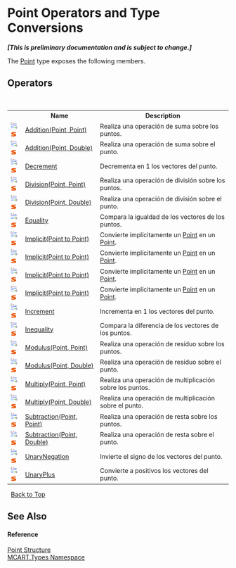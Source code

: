 # Point Operators and Type Conversions
 _**\[This is preliminary documentation and is subject to change.\]**_

The <a href="96c52a46-15c7-62ef-5b7a-5371b8695e0d">Point</a> type exposes the following members.


## Operators
&nbsp;<table><tr><th></th><th>Name</th><th>Description</th></tr><tr><td>![Public operator](media/puboperator.gif "Public operator")![Static member](media/static.gif "Static member")</td><td><a href="0ebef563-e7d1-5a01-68ba-df01b96a7f4f">Addition(Point, Point)</a></td><td>
Realiza una operación de suma sobre los puntos.</td></tr><tr><td>![Public operator](media/puboperator.gif "Public operator")![Static member](media/static.gif "Static member")</td><td><a href="1766b60a-ad32-0716-8b1e-df47fa87c56d">Addition(Point, Double)</a></td><td>
Realiza una operación de suma sobre el punto.</td></tr><tr><td>![Public operator](media/puboperator.gif "Public operator")![Static member](media/static.gif "Static member")</td><td><a href="55579ec3-6281-1d6a-8a21-14e8e2db4ee9">Decrement</a></td><td>
Decrementa en 1 los vectores del punto.</td></tr><tr><td>![Public operator](media/puboperator.gif "Public operator")![Static member](media/static.gif "Static member")</td><td><a href="f4ef32ef-e105-ea15-8c2c-2ea3a2767955">Division(Point, Point)</a></td><td>
Realiza una operación de división sobre los puntos.</td></tr><tr><td>![Public operator](media/puboperator.gif "Public operator")![Static member](media/static.gif "Static member")</td><td><a href="b4e38390-8dc0-4d2b-d324-57e9846f3848">Division(Point, Double)</a></td><td>
Realiza una operación de división sobre el punto.</td></tr><tr><td>![Public operator](media/puboperator.gif "Public operator")![Static member](media/static.gif "Static member")</td><td><a href="131d52b5-6db3-0bc4-a3d7-f2493a45ce60">Equality</a></td><td>
Compara la igualdad de los vectores de los puntos.</td></tr><tr><td>![Public operator](media/puboperator.gif "Public operator")![Static member](media/static.gif "Static member")</td><td><a href="a3edd71c-1c0e-23f1-0035-2394369ea126">Implicit(Point to Point)</a></td><td>
Convierte implícitamente un <a href="http://msdn2.microsoft.com/es-es/library/bk9hwzbw" target="_blank">Point</a> en un <a href="96c52a46-15c7-62ef-5b7a-5371b8695e0d">Point</a>.</td></tr><tr><td>![Public operator](media/puboperator.gif "Public operator")![Static member](media/static.gif "Static member")</td><td><a href="d597125f-824c-6c5b-73e9-f5f0928f55ce">Implicit(Point to Point)</a></td><td>
Convierte implícitamente un <a href="http://msdn2.microsoft.com/es-es/library/ms602977" target="_blank">Point</a> en un <a href="96c52a46-15c7-62ef-5b7a-5371b8695e0d">Point</a>.</td></tr><tr><td>![Public operator](media/puboperator.gif "Public operator")![Static member](media/static.gif "Static member")</td><td><a href="be50bc81-daba-dab0-0b0b-cbf89da005f7">Implicit(Point to Point)</a></td><td>
Convierte implícitamente un <a href="96c52a46-15c7-62ef-5b7a-5371b8695e0d">Point</a> en un <a href="http://msdn2.microsoft.com/es-es/library/ms602977" target="_blank">Point</a>.</td></tr><tr><td>![Public operator](media/puboperator.gif "Public operator")![Static member](media/static.gif "Static member")</td><td><a href="af439fb7-ad17-922e-2bf3-7a6c30fd0b91">Implicit(Point to Point)</a></td><td>
Convierte implícitamente un <a href="96c52a46-15c7-62ef-5b7a-5371b8695e0d">Point</a> en un <a href="http://msdn2.microsoft.com/es-es/library/bk9hwzbw" target="_blank">Point</a>.</td></tr><tr><td>![Public operator](media/puboperator.gif "Public operator")![Static member](media/static.gif "Static member")</td><td><a href="4ec8849b-6d68-3235-fb11-a70d30ab85d0">Increment</a></td><td>
Incrementa en 1 los vectores del punto.</td></tr><tr><td>![Public operator](media/puboperator.gif "Public operator")![Static member](media/static.gif "Static member")</td><td><a href="fe3d3447-8789-cecf-f496-b1847d72ae82">Inequality</a></td><td>
Compara la diferencia de los vectores de los puntos.</td></tr><tr><td>![Public operator](media/puboperator.gif "Public operator")![Static member](media/static.gif "Static member")</td><td><a href="5117f52a-c3ac-e135-eb9c-cc209a4e0dd3">Modulus(Point, Point)</a></td><td>
Realiza una operación de resíduo sobre los puntos.</td></tr><tr><td>![Public operator](media/puboperator.gif "Public operator")![Static member](media/static.gif "Static member")</td><td><a href="e8a1b15b-2c2a-50ae-0624-29a470b47594">Modulus(Point, Double)</a></td><td>
Realiza una operación de resíduo sobre el punto.</td></tr><tr><td>![Public operator](media/puboperator.gif "Public operator")![Static member](media/static.gif "Static member")</td><td><a href="5c088409-4de9-a882-1017-ead8808a59da">Multiply(Point, Point)</a></td><td>
Realiza una operación de multiplicación sobre los puntos.</td></tr><tr><td>![Public operator](media/puboperator.gif "Public operator")![Static member](media/static.gif "Static member")</td><td><a href="29190edf-cca1-8ab1-890c-0813f1a3d162">Multiply(Point, Double)</a></td><td>
Realiza una operación de multiplicación sobre el punto.</td></tr><tr><td>![Public operator](media/puboperator.gif "Public operator")![Static member](media/static.gif "Static member")</td><td><a href="2301531e-fcef-bbcc-1b92-a9cf72506c95">Subtraction(Point, Point)</a></td><td>
Realiza una operación de resta sobre los puntos.</td></tr><tr><td>![Public operator](media/puboperator.gif "Public operator")![Static member](media/static.gif "Static member")</td><td><a href="c9ad34c9-b77d-5344-4de7-afadf691ff95">Subtraction(Point, Double)</a></td><td>
Realiza una operación de resta sobre el punto.</td></tr><tr><td>![Public operator](media/puboperator.gif "Public operator")![Static member](media/static.gif "Static member")</td><td><a href="2c9fc8a4-17d6-89c6-eea3-9d92fbdc7b1a">UnaryNegation</a></td><td>
Invierte el signo de los vectores del punto.</td></tr><tr><td>![Public operator](media/puboperator.gif "Public operator")![Static member](media/static.gif "Static member")</td><td><a href="79cfc365-ce7d-5ea0-7764-babab41abc24">UnaryPlus</a></td><td>
Convierte a positivos los vectores del punto.</td></tr></table>&nbsp;
<a href="#point-operators-and-type-conversions">Back to Top</a>

## See Also


#### Reference
<a href="96c52a46-15c7-62ef-5b7a-5371b8695e0d">Point Structure</a><br /><a href="c5168ca1-3831-8d0b-91b8-6ec8e54f9c51">MCART.Types Namespace</a><br />